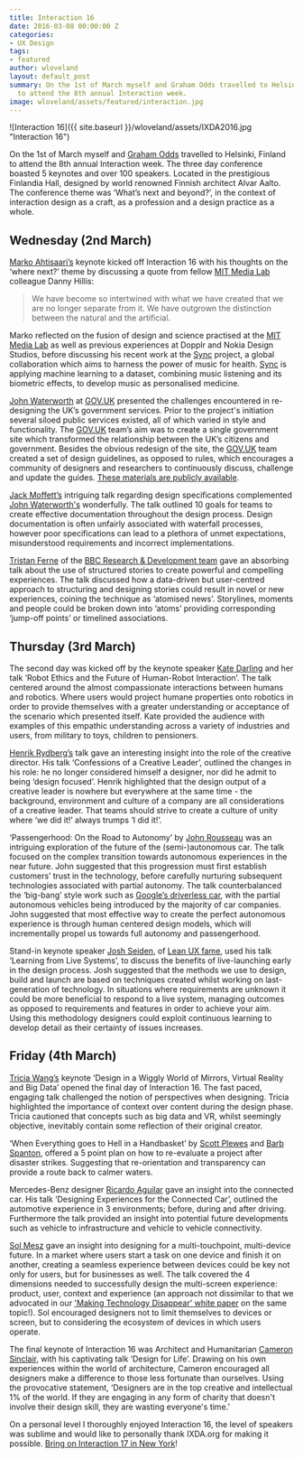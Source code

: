 ```yaml
---
title: Interaction 16
date: 2016-03-08 00:00:00 Z
categories:
- UX Design
tags:
- featured
author: wloveland
layout: default_post
summary: On the 1st of March myself and Graham Odds travelled to Helsinki, Finland
  to attend the 8th annual Interaction week.
image: wloveland/assets/featured/interaction.jpg
---
```


![Interaction 16]({{ site.baseurl }}/wloveland/assets/IXDA2016.jpg "Interaction 16")

On the 1st of March myself and [Graham Odds](http://blog.scottlogic.com/godds/) travelled to Helsinki, Finland to attend the 8th annual Interaction week. The three day conference boasted 5 keynotes and over 100 speakers. Located in the prestigious Finlandia Hall, designed by world renowned Finnish architect Alvar Aalto. The conference theme was ‘What’s next and beyond?’, in the context of interaction design as a craft, as a profession and a design practice as a whole.

## Wednesday (2nd March)

[Marko Ahtisaari’s](https://twitter.com/moia?lang=en-gb) keynote kicked off Interaction 16 with his thoughts on the ‘where next?’ theme by discussing a quote from fellow [MIT Media Lab](http://directorsfellows.media.mit.edu/) colleague Danny Hillis:

<blockquote>We have become so intertwined with what we have created that we are no longer separate from it. We have outgrown the distinction between the natural and the artificial.</blockquote>

Marko reflected on the fusion of design and science practised at the [MIT Media Lab](http://directorsfellows.media.mit.edu/) as well as previous experiences at Dopplr and Nokia Design Studios, before discussing his recent work at the [Sync](http://syncproject.co/blog/2015/7/14/introducing-marko-ahtisaari-and-the-sync-project-blog) project, a global collaboration which aims to harness the power of music for health. [Sync](http://syncproject.co/blog/2015/7/14/introducing-marko-ahtisaari-and-the-sync-project-blog) is applying machine learning to a dataset, combining music listening and its biometric effects, to develop music as personalised medicine.

[John Waterworth](https://twitter.com/jwaterworth?ref_src=twsrc%5Egoogle%7Ctwcamp%5Eserp%7Ctwgr%5Eauthor) at [GOV.UK](https://www.gov.uk/) presented the challenges encountered in re-designing the UK’s government services. Prior to the project's initiation several siloed public services existed, all of which varied in style and functionality. The [GOV.UK](https://www.gov.uk/) team’s aim was to create a single government site which transformed the relationship between the UK’s citizens and government. Besides the obvious redesign of the site, the [GOV.UK](https://www.gov.uk/) team created a set of design guidelines, as opposed to rules, which encourages a community of designers and researchers to continuously discuss, challenge and update the guides. [These materials are publicly available](https://www.gov.uk/design-principles).

[Jack Moffett’s](https://twitter.com/jackmoffett) intriguing talk regarding design specifications complemented [John Waterworth's](https://twitter.com/jwaterworth?ref_src=twsrc%5Egoogle%7Ctwcamp%5Eserp%7Ctwgr%5Eauthor) wonderfully. The talk outlined 10 goals for teams to create effective documentation throughout the design process. Design documentation is often unfairly associated with waterfall processes, however poor specifications can lead to a plethora of unmet expectations, misunderstood requirements and incorrect implementations.

[Tristan Ferne](http://www.bbc.co.uk/rd/people/tristan-ferne) of the [BBC Research & Development team](http://www.bbc.co.uk/rd) gave an absorbing talk about the use of structured stories to create powerful and compelling experiences. The talk discussed how a data-driven but user-centred approach to structuring and designing stories could result in novel or new experiences, coining the technique as ‘atomised news’. Storylines, moments and people could be broken down into ‘atoms’ providing corresponding ‘jump-off points’ or timelined associations.

## Thursday (3rd March)
The second day was kicked off by the keynote speaker [Kate Darling](https://about.me/katedarling) and her talk ‘Robot Ethics and the Future of Human-Robot Interaction’. The talk centered around the almost compassionate interactions between humans and robotics. Where users would project humane properties onto robotics in order to provide themselves with a greater understanding or acceptance of the scenario which presented itself. Kate provided the audience with examples of this empathic understanding across a variety of industries and users, from military to toys, children to pensioners.

[Henrik Rydberg’s](https://twitter.com/HenrikRydberg) talk gave an interesting insight into the role of the creative director. His talk ‘Confessions of a Creative Leader’, outlined the changes in his role: he no longer considered himself a designer, nor did he admit to being ‘design focused’. Henrik highlighted that the design output of a creative leader is nowhere but everywhere at the same time - the background, environment and culture of a company are all considerations of a creative leader. That teams should strive to create a culture of unity where ‘we did it!’ always trumps ‘I did it!’.

‘Passengerhood: On the Road to Autonomy’ by [John Rousseau](https://twitter.com/john_rousseau) was an intriguing exploration of the future of the (semi-)autonomous car. The talk focused on the complex transition towards autonomous experiences in the near future. John suggested that this progression must first establish customers’ trust in the technology, before carefully nurturing subsequent technologies associated with partial autonomy. The talk counterbalanced the ‘big-bang’ style work such as [Google’s driverless car](https://www.google.com/selfdrivingcar/), with the partial autonomous vehicles being introduced by the majority of car companies. John suggested that most effective way to create the perfect autonomous experience is through human centered design models, which will incrementally propel us towards full autonomy and passengerhood.

Stand-in keynote speaker [Josh Seiden](http://joshuaseiden.com/), of [Lean UX fame](http://www.amazon.com/gp/product/1449311652/ref=as_li_qf_sp_asin_il_tl?ie=UTF8&tag=joshuaseide00-20&linkCode=as2&camp=1789&creative=9325&creativeASIN=1449311652), used his talk ‘Learning from Live Systems’, to discuss the benefits of live-launching early in the design process. Josh suggested that the methods we use to design, build and launch are based on techniques created whilst working on last-generation of technology. In situations where requirements are unknown it could be more beneficial to respond to a live system, managing outcomes as opposed to requirements and features in order to achieve your aim. Using this methodology designers could exploit continuous learning to develop detail as their certainty of issues increases.

## Friday (4th March)
[Tricia Wang’s](http://triciawang.com/) keynote ‘Design in a Wiggly World of Mirrors, Virtual Reality and Big Data’ opened the final day of Interaction 16. The fast paced, engaging talk challenged the notion of perspectives when designing. Tricia highlighted the importance of context over content during the design phase. Tricia cautioned that concepts such as big data and VR, whilst seemingly objective, inevitably contain some reflection of their original creator.

‘When Everything goes to Hell in a Handbasket’ by [Scott Plewes](http://www.macadamian.com/author/splewes/) and [Barb Spanton](http://www.macadamian.com/about-ui-company/), offered a 5 point plan on how to re-evaluate a project after disaster strikes. Suggesting that re-orientation and transparency can provide a route back to calmer waters.

Mercedes-Benz designer [Ricardo Aguilar](https://twitter.com/rp_aguilar) gave an insight into the connected car. His talk ‘Designing Experiences for the Connected Car’, outlined the automotive experience in 3 environments; before, during and after driving. Furthermore the talk provided an insight into potential future developments such as vehicle to infrastructure and vehicle to vehicle connectivity.

[Sol Mesz](http://www.kambrica.com/author/solmesz/) gave an insight into designing for a multi-touchpoint, multi-device future. In a market where users start a task on one device and finish it on another, creating a seamless experience between devices could be key not only for users, but for businesses as well. The talk covered the 4 dimensions needed to successfully design the multi-screen experience: product, user, context and experience (an approach not dissimilar to that we advocated in our ['Making Technology Disappear' white paper](http://blog.scottlogic.com/2015/05/08/making-technology-disappear.html) on the same topic!). Sol encouraged designers not to limit themselves to devices or screen, but to considering the ecosystem of devices in which users operate.

The final keynote of Interaction 16 was Architect and Humanitarian [Cameron Sinclair](http://cameronsinclair.com/#about-marquee), with his captivating talk ‘Design for Life’. Drawing on his own experiences within the world of architecture, Cameron encouraged all designers make a difference to those less fortunate than ourselves. Using the provocative statement, ‘Designers are in the top creative and intellectual 1% of the world. If they are engaging in any form of charity that doesn't involve their design skill, they are wasting everyone's time.’

On a personal level I thoroughly enjoyed Interaction 16, the level of speakers was sublime and would like to personally thank IXDA.org for making it possible. [Bring on Interaction 17 in New York](http://interaction17.ixda.org/)!
